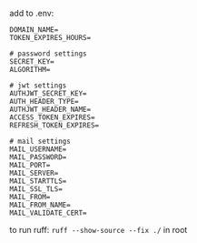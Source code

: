 add to .env:

    DOMAIN_NAME=
    TOKEN_EXPIRES_HOURS=

    # password settings
    SECRET_KEY=
    ALGORITHM=

    # jwt settings
    AUTHJWT_SECRET_KEY=
    AUTH_HEADER_TYPE=
    AUTHJWT_HEADER_NAME=
    ACCESS_TOKEN_EXPIRES=
    REFRESH_TOKEN_EXPIRES=

    # mail settings
    MAIL_USERNAME=
    MAIL_PASSWORD=
    MAIL_PORT=
    MAIL_SERVER=
    MAIL_STARTTLS=
    MAIL_SSL_TLS=
    MAIL_FROM=
    MAIL_FROM_NAME=
    MAIL_VALIDATE_CERT=

to run ruff:
    `ruff --show-source --fix ./` in root